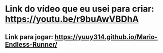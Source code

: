 # Link do vídeo que eu usei para criar: https://youtu.be/r9buAwVBDhA
## Link para jogar: https://yuuy314.github.io/Mario-Endless-Runner/
